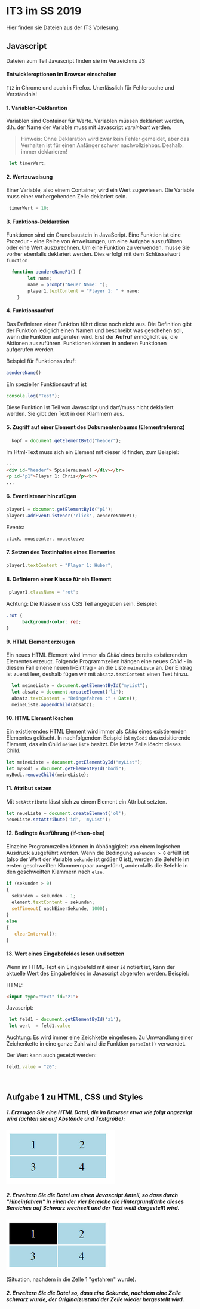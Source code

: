 ﻿# IT3 im SS 2019
Hier finden sie Dateien aus der IT3 Vorlesung. 

## Javascript
Dateien zum Teil Javascript finden sie im Verzeichnis  JS

#### Entwickleroptionen im Browser einschalten

`F12` in Chrome und auch in Firefox. Unerlässlich für Fehlersuche und Verständnis!



#### 1. Variablen-Deklaration

Variablen sind Container für Werte.  Variablen müssen deklariert werden, d.h. der Name der Variable muss mit Javascript *vereinbart* werden. 

>  Hinweis: Ohne Deklaration wird zwar kein Fehler gemeldet, aber das Verhalten ist für einen Anfänger schwer nachvollziehbar. Deshalb: immer deklarieren!

```js
 let timerWert;
```



#### 2. Wertzuweisung

Einer Variable, also einem Container, wird ein Wert zugewiesen. Die Variable muss einer vorhergehenden Zeile deklariert sein.

```js
 timerWert = 10;
```



#### 3. Funktions-Deklaration

Funktionen sind ein Grundbaustein in JavaScript. Eine Funktion ist eine Prozedur - eine Reihe von Anweisungen, um eine Aufgabe auszuführen oder eine Wert auszurechnen. Um eine Funktion zu verwenden, musse Sie vorher ebenfalls deklariert werden. Dies erfolgt mit dem Schlüsselwort `function`

```js
  function aendereNameP1() {
        let name;
        name = prompt("Neuer Name: ");
        player1.textContent = "Player 1: " + name;
    }
```


#### 4. Funktionsaufruf

Das Definieren einer Funktion führt diese noch nicht aus. Die Definition gibt der Funktion lediglich einen Namen und beschreibt was geschehen soll, wenn die Funktion aufgerufen wird. Erst der **Aufruf** ermöglicht es, die Aktionen auszuführen.  Funktionen können in anderen Funktionen aufgerufen werden.

Beispiel für Funktionsaufruf:

```js
aendereName()
```

EIn spezieller Funktionsaufruf ist 

```js
console.log("Test");
```

Diese  Funktion ist Teil von Javascript und darf/muss nicht deklariert werden. Sie gibt den Text in den Klammern  aus.



#### 5. Zugriff auf einer Element des Dokumentenbaums (Elementreferenz)

```js
  kopf = document.getElementById("header");
```

Im Html-Text muss sich ein Element mit dieser Id finden, zum Beispiel:

```html
...
<div id="header"> Spielerauswahl </div></br>
<p id="p1">Player 1: Chris</p><br>
...
```


#### 6. Eventlistener hinzufügen

```js
player1 = document.getElementById("p1");
player1.addEventListener('click', aendereNameP1);
```

Events: 

```
click, mouseenter, mouseleave
```



#### 7. Setzen des Textinhaltes eines Elementes

```js
player1.textContent = "Player 1: Huber";
```



#### 8. Definieren einer Klasse für ein Element

```js
 player1.className = "rot";
```

Achtung: Die Klasse muss CSS Teil angegeben sein. Beispiel:

```css
.rot {
      background-color: red;
}
```


#### 9. HTML Element erzeugen

Ein neues HTML Element wird immer als *Child* eines bereits existierenden Elementes erzeugt. Folgende Programmzeilen hängen eine neues *Child*  - in diesem Fall einene neuen li-Eintrag - an die Liste `meineListe`  an. Der Eintrag ist zuerst leer, deshalb fügen wir mit `absatz.textContent` einen Text hinzu.

```javascript
  let meineListe = document.getElementById("myList");
  let absatz = document.createElement('li');
  absatz.textContent = "Reingefahren :" + Date();
  meineListe.appendChild(absatz);
```



#### 10. HTML Element löschen

Ein existierendes HTML Element wird immer als *Child* eines existierenden Elementes gelöscht. In nachfolgendem Beispiel ist  `myBodi` das exisitierende Element, das ein Child `meineListe` besitzt. Die letzte Zeile löscht dieses Child. 

```javascript
let meineListe = document.getElementById("myList");
let myBodi = document.getElementById("bodi");
myBodi.removeChild(meineListe);
```



#### 11. Attribut setzen

Mit `setAttribute` lässt sich zu einem Element ein Attribut setzten.

```javascript
let neueListe = document.createElement('ol');
neueListe.setAttribute('id', 'myList');
```



#### 12. Bedingte Ausführung (if-then-else)

Einzelne Programmzeilen können in Abhängigkeit von einem logischen Ausdruck ausgeführt werden. Wenn die Bedingung `sekunden > 0` erfüllt ist (also der Wert der Variable `sekunde` ist größer 0 ist), werden die Befehle im ersten geschweiften Klammernpaar ausgeführt, andernfalls die Befehle in den geschweiften Klammern nach  `else`.

```javascript
if (sekunden > 0) 
{
  sekunden = sekunden - 1;
  element.textContent = sekunden;
  setTimeout( nachEinerSekunde, 1000);
}
else 
{
   clearInterval();
}
```



#### 13. Wert eines Eingabefeldes lesen und setzen

Wenn im HTML-Text ein Eingabefeld mit einer `id` notiert ist, kann der aktuelle Wert des Eingabefeldes in Javascript abgerufen werden. Beispiel:

HTML:

```html
<input type="text" id="z1">
```

Javascript:

```javascript
 let feld1 = document.getElementById('z1');
 let wert  = feld1.value
```

Auchtung: Es wird immer eine Zeichkette eingelesen. Zu Umwandlung einer Zeichenkette in eine ganze Zahl wird die Funktion `parseInt()` verwendet.

Der Wert kann auch gesetzt werden:

```javascript
feld1.value = "20";
```




<br>

## Aufgabe 1 zu HTML, CSS und Styles

##### 1. Erzeugen Sie eine HTML Datei, die im Browser etwa wie folgt angezeigt wird (achten sie auf Abstδnde und Textgröße):

![2019-04-23_17-42-47](assets/2019-04-23_17-42-47.jpg)

##### 2. Erweitern Sie die Datei um einen Javascript Anteil, so dass durch "Hineinfahren" in einen der vier Bereiche die Hintergrundfarbe dieses Bereiches auf Schwarz wechselt und der Text weiß dargestellt wird.

![2019-04-23_17-57-35](assets/2019-04-23_17-57-35.jpg)

(Situation, nachdem in die Zelle 1 "gefahren" wurde).

##### 2. Erweitern Sie die Datei so, dass eine Sekunde, nachdem eine Zelle schwarz wurde, der Originalzustand der Zelle wieder hergestellt wird.

